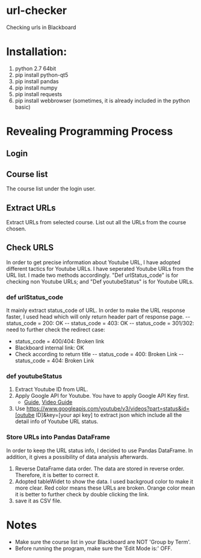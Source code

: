 # url-checker
Checking urls in Blackboard
# Installation:
1. python 2.7 64bit
2. pip install python-qt5
3. pip install pandas
4. pip install numpy
5. pip install requests
6. pip install webbrowser (sometimes, it is already included in the python basic)
# Revealing Programming Process
## Login

## Course list
The course list under the login user.

## Extract URLs 
Extract URLs from selected course. List out all the URLs from the course chosen.

## Check URLS
In order to get precise information about Youtube URL, I have adopted different tactics for Youtube URLs. I have seperated Youtube URLs from the URL list. I made two methods accordingly. "Def urlStatus_code" is for checking non Youtube URLs; and "Def youtubeStatus" is for Youtube URLs.
### def urlStatus_code
It mainly extract status_code of URL. In order to make the URL response faster, I used head which will only return header part of response page. 
 -- status_code = 200: OK
 -- status_code = 403: OK
 -- status_code = 301/302: need to further check the redirect case:
   - status_code = 400/404: Broken link
   - Blackboard internal link: OK
   - Check according to return title
 -- status_code = 400: Broken Link
 -- status_code = 404: Broken Link

### def youtubeStatus
1. Extract Youtube ID from URL.
2. Apply Google API for Youtube. You have to apply Google API Key first. 
   - [Guide](https://developers.google.com/youtube/v3/getting-started), [Video Guide](https://www.youtube.com/watch?v=-UCHsqxBqwY)
3. Use https://www.googleapis.com/youtube/v3/videos?part=status&id=[outube ID]&key=[your api key] to extract json which include all the detail info of Youtube URL status.


### Store URLs into Pandas DataFrame
In order to keep the URL status info, I decided to use Pandas DataFrame. In addition, it gives a possibility of data analysis afterwards.
1. Reverse DataFrame data order. The data are stored in reverse order. Therefore, it is better to correct it.
2. Adopted tableWidet to show the data. I used backgroud color to make it more clear. Red color means these URLs are broken. Orange color mean it is better to further check by double clicking the link.
3. save it as CSV file.
# Notes
 - Make sure the course list in your Blackboard are NOT 'Group by Term'. 
 - Before running the program, make sure the 'Edit Mode is:' OFF.
